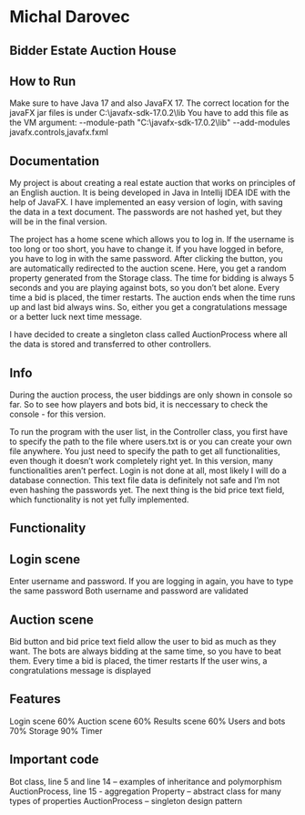 # Michal Darovec

## Bidder Estate Auction House

## How to Run

Make sure to have Java 17 and also JavaFX 17.
The correct location for the javaFX jar files is under C:\javafx-sdk-17.0.2\lib
You have to add this file as the VM argument: --module-path "C:\javafx-sdk-17.0.2\lib" --add-modules javafx.controls,javafx.fxml

## Documentation

My project is about creating a real estate auction that works on principles of an English auction. It is being developed in Java in Intellij IDEA IDE with the help of JavaFX. I have implemented an easy version of login, with saving the data in a text document. The passwords are not hashed yet, but they will be in the final version.

The project has a home scene which allows you to log in. If the username is too long or too short, you have to change it. If you have logged in before, you have to log in with the same password. After clicking the button, you are automatically redirected to the auction scene. Here, you get a random property generated from the Storage class. The time for bidding is always 5 seconds and you are playing against bots, so you don’t bet alone. Every time a bid is placed, the timer restarts. The auction ends when the time runs up and last bid always wins. So, either you get a congratulations message or a better luck next time message.

I have decided to create a singleton class called AuctionProcess where all the data is stored and transferred to other controllers.

## Info

During the auction process, the user biddings are only shown in console so far. So to see how players and bots bid, it is neccessary to check the console - for this version.

To run the program with the user list, in the Controller class, you first have to specify the path to the file where users.txt is or you can create your own file anywhere. You just need to specify the path to get all functionalities, even though it doesn’t work completely right yet.
In this version, many functionalities aren’t perfect. Login is not done at all, most likely I will do a database connection. This text file data is definitely not safe and I’m not even hashing the passwords yet. The next thing is the bid price text field, which functionality is not yet fully implemented.

## Functionality

## Login scene

Enter username and password.
If you are logging in again, you have to type the same password
Both username and password are validated

## Auction scene

Bid button and bid price text field allow the user to bid as much as they want.
The bots are always bidding at the same time, so you have to beat them.
Every time a bid is placed, the timer restarts
If the user wins, a congratulations message is displayed

## Features

Login scene 60%
Auction scene 60%
Results scene 60%
Users and bots 70%
Storage 90%
Timer

## Important code

Bot class, line 5 and line 14 – examples of inheritance and polymorphism
AuctionProcess, line 15 - aggregation
Property – abstract class for many types of properties
AuctionProcess – singleton design pattern




